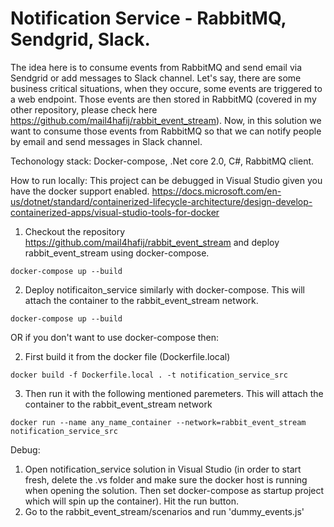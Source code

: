 # Notification Service - RabbitMQ, Sendgrid, Slack.
The idea here is to consume events from RabbitMQ and send email via Sendgrid or add messages to Slack channel. Let's say, there are some business critical situations, when they occure, some events are triggered to a web endpoint. Those events are then stored in RabbitMQ (covered in my other repository, please check here https://github.com/mail4hafij/rabbit_event_stream). Now, in this solution we want to consume those events from RabbitMQ so that we can notify people by email and send messages in Slack channel. 

Techonology stack: Docker-compose, .Net core 2.0, C#, RabbitMQ client.

How to run locally:
This project can be debugged in Visual Studio given you have the docker support enabled. 
https://docs.microsoft.com/en-us/dotnet/standard/containerized-lifecycle-architecture/design-develop-containerized-apps/visual-studio-tools-for-docker

  1. Checkout the repository https://github.com/mail4hafij/rabbit_event_stream and deploy rabbit_event_stream using docker-compose.
  
  ``` docker-compose up --build ```

  2. Deploy notificaiton_service similarly with docker-compose. This will attach the container to the rabbit_event_stream network. 

  ``` docker-compose up --build ```   

  OR if you don't want to use docker-compose then:

  2. First build it from the docker file (Dockerfile.local)
  
  ``` docker build -f Dockerfile.local . -t notification_service_src ```  

  3. Then run it with the following mentioned paremeters. This will attach the container to the rabbit_event_stream network
  
  ``` docker run --name any_name_container --network=rabbit_event_stream notification_service_src ``` 


Debug:
  1. Open notification_service solution in Visual Studio (in order to start fresh, delete the .vs folder and make sure the docker host is running when opening the solution. Then set docker-compose as startup project which will spin up the container). Hit the run button.
  2. Go to the rabbit_event_stream/scenarios and run 'dummy_events.js'
